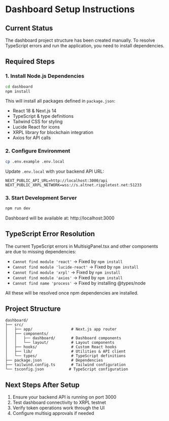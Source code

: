 # Dashboard Setup Instructions

## Current Status
The dashboard project structure has been created manually. To resolve TypeScript errors and run the application, you need to install dependencies.

## Required Steps

### 1. Install Node.js Dependencies
```bash
cd dashboard
npm install
```

This will install all packages defined in `package.json`:
- React 18 & Next.js 14
- TypeScript & type definitions
- Tailwind CSS for styling
- Lucide React for icons
- XRPL library for blockchain integration
- Axios for API calls

### 2. Configure Environment
```bash
cp .env.example .env.local
```

Update `.env.local` with your backend API URL:
```
NEXT_PUBLIC_API_URL=http://localhost:3000/api
NEXT_PUBLIC_XRPL_NETWORK=wss://s.altnet.rippletest.net:51233
```

### 3. Start Development Server
```bash
npm run dev
```

Dashboard will be available at: http://localhost:3000

## TypeScript Error Resolution

The current TypeScript errors in MultisigPanel.tsx and other components are due to missing dependencies:

- `Cannot find module 'react'` → Fixed by `npm install`
- `Cannot find module 'lucide-react'` → Fixed by `npm install`  
- `Cannot find module 'xrpl'` → Fixed by `npm install`
- `Cannot find module 'axios'` → Fixed by `npm install`
- `Cannot find name 'process'` → Fixed by installing @types/node

All these will be resolved once npm dependencies are installed.

## Project Structure
```
dashboard/
├── src/
│   ├── app/                 # Next.js app router
│   ├── components/
│   │   ├── dashboard/       # Dashboard components
│   │   └── layout/          # Layout components
│   ├── hooks/               # Custom React hooks
│   ├── lib/                 # Utilities & API client
│   └── types/               # TypeScript definitions
├── package.json             # Dependencies
├── tailwind.config.ts       # Tailwind configuration
└── tsconfig.json           # TypeScript configuration
```

## Next Steps After Setup
1. Ensure your backend API is running on port 3000
2. Test dashboard connectivity to XRPL testnet
3. Verify token operations work through the UI
4. Configure multisig approvals if needed
